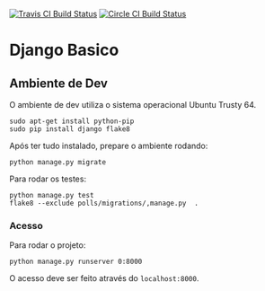 [![Travis CI Build Status](https://travis-ci.org/vinicinolivera/GCS01.svg?branch=master)](https://travis-ci.org/vinicinolivera/GCS01) [![Circle CI Build Status](https://circleci.com/gh/mateusdemorais/GCS01.svg?style=shield&circle-token=:circle-token)](https://circleci.com/gh/mateusdemorais/GCS01)

# Django Basico

## Ambiente de Dev

O ambiente de dev utiliza o sistema operacional Ubuntu Trusty 64.

```
sudo apt-get install python-pip
sudo pip install django flake8
```

Após ter tudo instalado, prepare o ambiente rodando:

```
python manage.py migrate
```

Para rodar os testes:

```
python manage.py test
flake8 --exclude polls/migrations/,manage.py  .
```

### Acesso

Para rodar o projeto:

```
python manage.py runserver 0:8000
```

O acesso deve ser feito através do `localhost:8000`.
